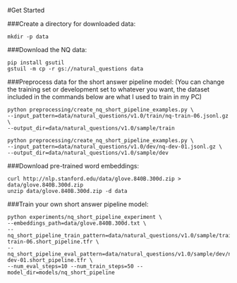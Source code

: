 #Get Started

###Create a directory for downloaded data:

```shell
mkdir -p data
```
###Download the NQ data:

```shell
pip install gsutil
gstuil -m cp -r gs://natural_questions data
```

###Preprocess data for the short answer pipeline model:
(You can change the training set or development set to whatever you want, the dataset included in the commands below are what I used to train in my PC)

```shell
python preprocessing/create_nq_short_pipeline_examples.py \
--input_pattern=data/natural_questions/v1.0/train/nq-train-06.jsonl.gz \
--output_dir=data/natural_questions/v1.0/sample/train

python preprocessing/create_nq_short_pipeline_examples.py \
--input_pattern=data/natural_questions/v1.0/dev/nq-dev-01.jsonl.gz \
--output_dir=data/natural_questions/v1.0/sample/dev
```

###Download pre-trained word embeddings:
```shell
curl http://nlp.stanford.edu/data/glove.840B.300d.zip > data/glove.840B.300d.zip
unzip data/glove.840B.300d.zip -d data
```

###Train your own short answer pipeline model:
```shell
python experiments/nq_short_pipeline_experiment \
--embeddings_path=data/glove.840B.300d.txt \
--nq_short_pipeline_train_pattern=data/natural_questions/v1.0/sample/train/nq-train-06.short_pipeline.tfr \
--nq_short_pipeline_eval_pattern=data/natural_questions/v1.0/sample/dev/nq-dev-01.short_pipeline.tfr \
--num_eval_steps=10 --num_train_steps=50 --model_dir=models/nq_short_pipeline

```